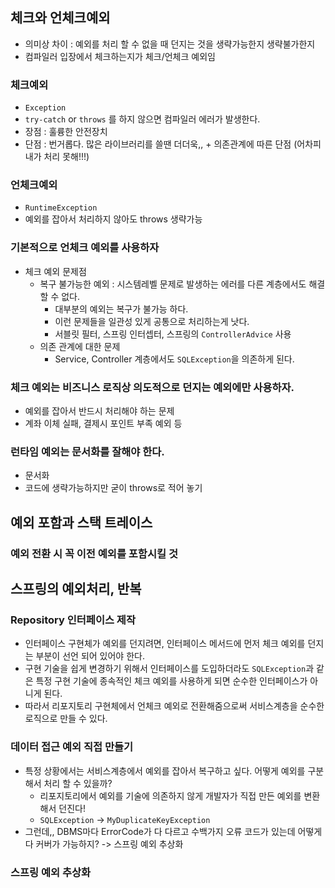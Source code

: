 ## 체크와 언체크예외
- 의미상 차이 : 예외를 처리 할 수 없을 때 던지는 것을 생략가능한지 생략불가한지
- 컴파일러 입장에서 체크하는지가 체크/언체크 예외임

### 체크예외
- `Exception`
- `try-catch` or `throws` 를 하지 않으면 컴파일러 에러가 발생한다.
- 장점 : 훌륭한 안전장치
- 단점 : 번거롭다. 많은 라이브러리를 쓸땐 더더욱,, + 의존관계에 따른 단점 (어차피 내가 처리 못해!!!)

### 언체크예외
- `RuntimeException`
- 예외를 잡아서 처리하지 않아도 throws 생략가능

### 기본적으로 언체크 예외를 사용하자
- 체크 예외 문제점
  - 복구 불가능한 예외 : 시스템레벨 문제로 발생하는 에러를 다른 계층에서도 해결할 수 없다.
    - 대부분의 예외는 복구가 불가능 하다.
    - 이런 문제들을 일관성 있게 공통으로 처리하는게 낫다.
    - 서블릿 필터, 스프링 인터셉터, 스프링의 `ControllerAdvice` 사용 
  - 의존 관계에 대한 문제
    - Service, Controller 계층에서도 `SQLException`을 의존하게 된다.  
    
### 체크 예외는 비즈니스 로직상 의도적으로 던지는 예외에만 사용하자.
- 예외를 잡아서 반드시 처리해야 하는 문제
- 계좌 이체 실패, 결제시 포인트 부족 예외 등 

### 런타임 예외는 문서화를 잘해야 한다.
- 문서화
- 코드에 생략가능하지만 굳이 throws로 적어 놓기

## 예외 포함과 스택 트레이스
### 예외 전환 시 꼭 이전 예외를 포함시킬 것 


## 스프링의 예외처리, 반복
### Repository 인터페이스 제작 
- 인터페이스 구현체가 예외를 던지려면, 인터페이스 메서드에 먼저 체크 예외를 던지는 부분이 선언 되어 있어야 한다.
- 구현 기술을 쉽게 변경하기 위해서 인터페이스를 도입하더라도 `SQLException`과 같은 특정 구현 기술에 종속적인 체크 예외를 사용하게 되면 순수한 인터페이스가 아니게 된다. 
- 따라서 리포지토리 구현체에서 언체크 예외로 전환해줌으로써 서비스계층을 순수한 로직으로 만들 수 있다.

### 데이터 접근 예외 직접 만들기 
- 특정 상황에서는 서비스계층에서 예외를 잡아서 복구하고 싶다. 어떻게 예외를 구분해서 처리 할 수 있을까?
  - 리포지토리에서 예외를 기술에 의존하지 않게 개발자가 직접 만든 예외를 변환해서 던진다!
  - `SQLException` -> `MyDuplicateKeyException`
- 그런데,, DBMS마다 ErrorCode가 다 다르고 수백가지 오류 코드가 있는데 어떻게 다 커버가 가능하지? -> 스프링 예외 추상화

### 스프링 예외 추상화
